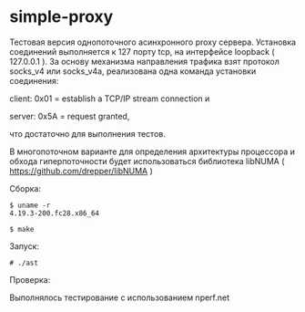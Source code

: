 # simple-proxy


Тестовая версия однопоточного асинхронного proxy сервера. Установка соединений выполняется к 127 порту tcp, на интерфейсе loopback ( 127.0.0.1 ). За основу механизма направления трафика взят протокол socks_v4 или socks_v4a, реализована одна команда установки соединения:

client:
    0x01 = establish a TCP/IP stream connection и

server:
    0x5A = request granted,

что достаточно для выполнения тестов.

В многопоточном варианте для определения архитектуры процессора и обхода гиперпоточности будет использоваться библиотека libNUMA ( https://github.com/drepper/libNUMA ) 

Сборка:

    $ uname -r
    4.19.3-200.fc28.x86_64

    $ make

Запуск:

    # ./ast

Проверка:

Выполнялось тестирование с использованием nperf.net





